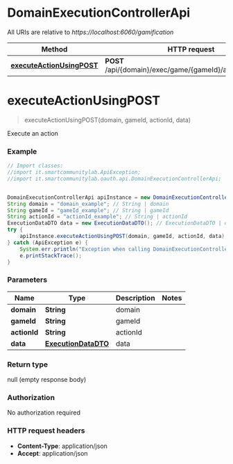 # DomainExecutionControllerApi

All URIs are relative to *https://localhost:6060/gamification*

Method | HTTP request | Description
------------- | ------------- | -------------
[**executeActionUsingPOST**](DomainExecutionControllerApi.md#executeActionUsingPOST) | **POST** /api/{domain}/exec/game/{gameId}/action/{actionId} | Execute an action


<a name="executeActionUsingPOST"></a>
# **executeActionUsingPOST**
> executeActionUsingPOST(domain, gameId, actionId, data)

Execute an action

### Example
```java
// Import classes:
//import it.smartcommunitylab.ApiException;
//import it.smartcommunitylab.oauth.api.DomainExecutionControllerApi;


DomainExecutionControllerApi apiInstance = new DomainExecutionControllerApi();
String domain = "domain_example"; // String | domain
String gameId = "gameId_example"; // String | gameId
String actionId = "actionId_example"; // String | actionId
ExecutionDataDTO data = new ExecutionDataDTO(); // ExecutionDataDTO | data
try {
    apiInstance.executeActionUsingPOST(domain, gameId, actionId, data);
} catch (ApiException e) {
    System.err.println("Exception when calling DomainExecutionControllerApi#executeActionUsingPOST");
    e.printStackTrace();
}
```

### Parameters

Name | Type | Description  | Notes
------------- | ------------- | ------------- | -------------
 **domain** | **String**| domain |
 **gameId** | **String**| gameId |
 **actionId** | **String**| actionId |
 **data** | [**ExecutionDataDTO**](ExecutionDataDTO.md)| data |

### Return type

null (empty response body)

### Authorization

No authorization required

### HTTP request headers

 - **Content-Type**: application/json
 - **Accept**: application/json

